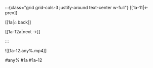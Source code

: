 :::{class="grid grid-cols-3 justify-around text-center w-full"}
[[1a-11|← prev]]

[[1a|⌂ back]]

[[1a-12a|next →]]

:::

![[1a-12.any%.mp4]]

#any% #1a #1a-12